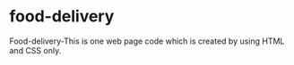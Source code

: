 # food-delivery
Food-delivery-This is one web page code which is created by using  HTML and CSS only.
